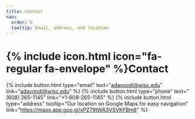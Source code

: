 ```yaml
---
title: Contact
nav:
  order: 6
  tooltip: Email, address, and location
---
```


# {% include icon.html icon="fa-regular fa-envelope" %}Contact

{%
  include button.html
  type="email"
  text="adavoodi@wisc.edu"
  link="adavoodi@wisc.edu"
%}
{%
  include button.html
  type="phone"
  text="(608) 265-1145"
  link="+1-608-265-1145"
%}
{%
  include button.html
  type="address"
  tooltip="Our location on Google Maps for easy navigation"
  link="https://maps.app.goo.gl/xPZ79tWA3VSVKFBm6"
%}

